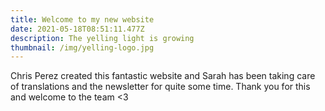 ```yaml
---
title: Welcome to my new website
date: 2021-05-18T08:51:11.477Z
description: The yelling light is growing
thumbnail: /img/yelling-logo.jpg
---
```

Chris Perez created this fantastic website and Sarah has been taking care of translations and the newsletter for quite some time. Thank you for this and welcome to the team <3